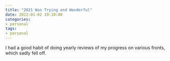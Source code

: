 ```yaml
---
title: "2021 Was Trying and Wonderful"
date: 2022-01-02 19:10:00
categories:
- personal
tags:
- personal
---
```


I had a good habit of doing yearly reviews of my progress on various fronts, which sadly fell off. 
